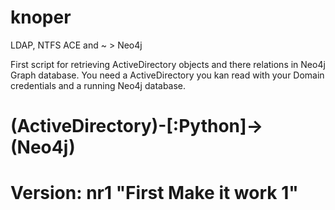 # knoper
LDAP, NTFS ACE and ~ > Neo4j

First script for retrieving ActiveDirectory objects and there relations in Neo4j Graph database.
You need a ActiveDirectory you kan read with your Domain credentials and a running Neo4j database.

# (ActiveDirectory)-[:Python]->(Neo4j) 

# Version: nr1 "First Make it work 1"

